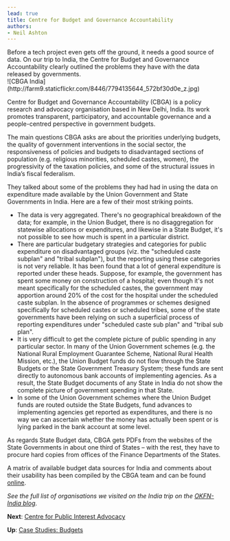```yaml
---
lead: true
title: Centre for Budget and Governance Accountability
authors:
- Neil Ashton
---
```

<div class="well">Before a tech project even gets off the ground, it needs a good source of data. On our trip to India, the Centre for Budget and Governance Accountability clearly outlined the problems they have with the data released by governments.</div>
![CBGA India](http://farm9.staticflickr.com/8446/7794135644_572bf30d0e_z.jpg)

Centre for Budget and Governance Accountability (CBGA) is a policy research and advocacy organisation based in New Delhi, India. Its work promotes transparent, participatory, and accountable governance and a people-centred perspective in government budgets.

The main questions CBGA asks are about the priorities underlying budgets, the quality of government interventions in the social sector, the responsiveness of policies and budgets to disadvantaged sections of population (e.g. religious minorities, scheduled castes, women), the progressivity of the taxation policies, and some of the structural issues in India’s fiscal federalism.

They talked about some of the problems they had had in using the data on expenditure made available by the Union Government and State Governments in India. Here are a few of their most striking points.

* The data is very aggregated. There's no geographical breakdown of the data; for example, in the Union Budget, there is no disaggregation for statewise allocations or expenditures, and likewise in a State Budget, it's not possible to see how much is spent in a particular district.
* There are particular budgetary strategies and categories for public expenditure on disadvantaged groups (viz. the "scheduled caste subplan" and "tribal subplan"), but the reporting using these categories is not very reliable. It has been found that a lot of general expenditure is reported under these heads. Suppose, for example, the government has spent some money on construction of a hospital; even though it's not meant specifically for the scheduled castes, the government may apportion around 20% of the cost for the hospital under the scheduled caste subplan. In the absence of programmes or schemes designed specifically for scheduled castes or scheduled tribes, some of the state governments have been relying on such a superficial process of reporting expenditures under "scheduled caste sub plan" and "tribal sub plan".
* It is very difficult to get the complete picture of public spending in any particular sector. In many of the Union Government schemes (e.g. the National Rural Employment Guarantee Scheme, National Rural Health Mission, etc.), the Union Budget funds do not flow through the State Budgets or the State Government Treasury System; these funds are sent directly to autonomous bank accounts of implementing agencies. As a result, the State Budget documents of any State in India do not show the complete picture of government spending in that State.
* In some of the Union Government schemes where the Union Budget funds are routed outside the State Budgets, fund advances to implementing agencies get reported as expenditures, and there is no way we can ascertain whether the money has actually been spent or is lying parked in the bank account at some level.

As regards State Budget data, CBGA gets PDFs from the websites of the State Governments in about one third of States – with the rest, they have to procure hard copies from offices of the Finance Departments of the States.

A matrix of available budget data sources for India and comments about their usability has been compiled by the CBGA team and can be found [online](http://www.cbgaindia.org/sources_for_budget_data.htm).

<em>See the full list of organisations we visited on the India trip on the <a href="http://in.okfn.org/2012/09/18/okfn-india-trip-the-roundup/">OKFN-India blog</a></em>.

**Next**: [Centre for Public Interest Advocacy](../bosnia/)

**Up**: [Case Studies: Budgets](../)
